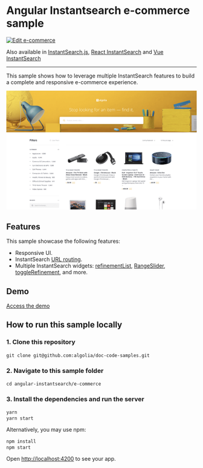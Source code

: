 # Angular Instantsearch e-commerce sample

[![Edit e-commerce](https://codesandbox.io/static/img/play-codesandbox.svg)](https://codesandbox.io/p/sandbox/github/algolia/doc-code-samples/tree/master/angular-instantsearch/e-commerce)

Also available in [InstantSearch.js](../../instantsearch.js/e-commerce/), [React InstantSearch](../../react-instantsearch/e-commerce/) and [Vue InstantSearch](../../vue-instantsearch/e-commerce/)

---

This sample shows how to leverage multiple InstantSearch features to build a complete and responsive e-commerce experience.

<p align="center"><img src="capture.png?raw=true" alt="A capture of the Algolia Angular InstantSearch e-commerce demo" /></p>

## Features

This sample showcase the following features:

- Responsive UI.
- InstantSearch [URL routing](https://www.algolia.com/doc/guides/building-search-ui/going-further/routing-urls/angular/).
- Multiple InstantSearch widgets: [refinementList](https://www.algolia.com/doc/api-reference/widgets/refinement-list/angular/), [RangeSlider](https://www.algolia.com/doc/api-reference/widgets/range-slider/angular/), [toggleRefinement](https://www.algolia.com/doc/api-reference/widgets/toggle-refinement/angular/), and more.

## Demo

[Access the demo](https://codesandbox.io/s/github/algolia/doc-code-samples/tree/master/angular-instantsearch/e-commerce)

## How to run this sample locally

### 1. Clone this repository

```
git clone git@github.com:algolia/doc-code-samples.git
```

### 2. Navigate to this sample folder

```
cd angular-instantsearch/e-commerce
```

### 3. Install the dependencies and run the server

```
yarn
yarn start
```

Alternatively, you may use npm:

```
npm install
npm start
```

Open <http://localhost:4200> to see your app.
